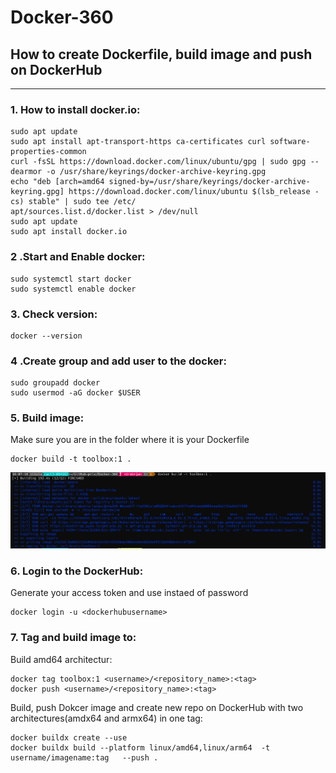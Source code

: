 # Docker-360
## How to create Dockerfile, build image and push on DockerHub
--------------------
### 1. How to install docker.io:

```
sudo apt update
sudo apt install apt-transport-https ca-certificates curl software-properties-common
curl -fsSL https://download.docker.com/linux/ubuntu/gpg | sudo gpg --dearmor -o /usr/share/keyrings/docker-archive-keyring.gpg
echo "deb [arch=amd64 signed-by=/usr/share/keyrings/docker-archive-keyring.gpg] https://download.docker.com/linux/ubuntu $(lsb_release -cs) stable" | sudo tee /etc/
apt/sources.list.d/docker.list > /dev/null
sudo apt update
sudo apt install docker.io
```

### 2 .Start and Enable docker:

```
sudo systemctl start docker
sudo systemctl enable docker
```
### 3. Check version:
```
docker --version
```
### 4 .Create group and add user to the docker:

```
sudo groupadd docker
sudo usermod -aG docker $USER
```

### 5. Build image:
Make sure you are in the folder where it is your Dockerfile

```
docker build -t toolbox:1 .
```
![Alt text](image.png)

### 6. Login to the DockerHub:
Generate your access token and use instaed of password
 
```
docker login -u <dockerhubusername>
```

### 7. Tag and build image to:

Build amd64 architectur:
```
docker tag toolbox:1 <username>/<repository_name>:<tag>
docker push <username>/<repository_name>:<tag>
```
Build, push Dokcer image and create new repo on DockerHub with two architectures(amdx64 and armx64) in one tag:

```
docker buildx create --use
docker buildx build --platform linux/amd64,linux/arm64  -t username/imagename:tag   --push .
```
